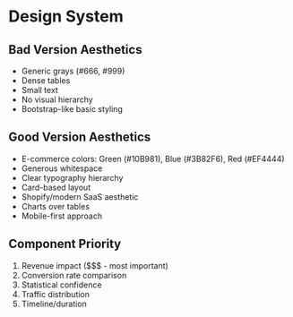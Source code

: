 # Design System

## Bad Version Aesthetics
- Generic grays (#666, #999)
- Dense tables
- Small text
- No visual hierarchy
- Bootstrap-like basic styling

## Good Version Aesthetics  
- E-commerce colors: Green (#10B981), Blue (#3B82F6), Red (#EF4444)
- Generous whitespace
- Clear typography hierarchy
- Card-based layout
- Shopify/modern SaaS aesthetic
- Charts over tables
- Mobile-first approach

## Component Priority
1. Revenue impact ($$$ - most important)
2. Conversion rate comparison
3. Statistical confidence
4. Traffic distribution
5. Timeline/duration
